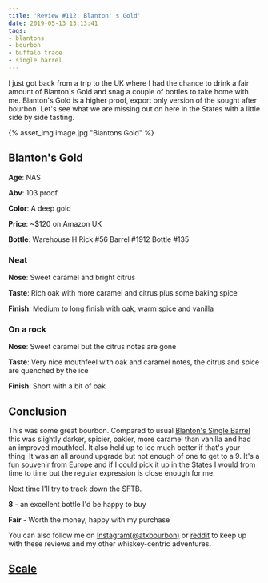 ```yaml
---
title: 'Review #112: Blanton''s Gold'
date: 2019-05-13 13:13:41
tags:
- blantons
- bourbon
- buffalo trace
- single barrel
---
```


I just got back from a trip to the UK where I had the chance to drink a fair amount of Blanton's Gold and snag a couple of bottles to take home with me. Blanton's Gold is a higher proof, export only version of the sought after bourbon. Let's see what we are missing out on here in the States with a little side by side tasting.

{% asset_img image.jpg "Blantons Gold" %}

## Blanton's Gold
**Age**: NAS

**Abv**: 103 proof

**Color**: A deep gold

**Price**: ~$120 on Amazon UK

**Bottle**: Warehouse H Rick #56 Barrel #1912 Bottle #135

### Neat
**Nose**: Sweet caramel and bright citrus

**Taste**: Rich oak with more caramel and citrus plus some baking spice

**Finish**: Medium to long finish with oak, warm spice and vanilla

### On a rock
**Nose**: Sweet caramel but the citrus notes are gone

**Taste**: Very nice mouthfeel with oak and caramel notes, the citrus and spice are quenched by the ice

**Finish**: Short with a bit of oak

## Conclusion
This was some great bourbon. Compared to usual [Blanton's Single Barrel](https://atxbourbon.com/2019/04/16/Review-107-Blanton-s-Single-Barrel/) this was slightly darker, spicier, oakier, more caramel than vanilla and had an improved mouthfeel. It also held up to ice much better if that's your thing. It was an all around upgrade but not enough of one to get to a 9. It's a fun souvenir from Europe and if I could pick it up in the States I would from time to time but the regular expression is close enough for me.

Next time I'll try to track down the SFTB.


**8** - an excellent bottle I'd be happy to buy

**Fair** - Worth the money, happy with my purchase

You can also follow me on [Instagram(@atxbourbon)](https://www.instagram.com/atxbourbon/) or [reddit](https://www.reddit.com/r/scottmotorraddrinks/) to keep up with these reviews and my other whiskey-centric adventures.

## [Scale](http://atxbourbon.com/Scale/)